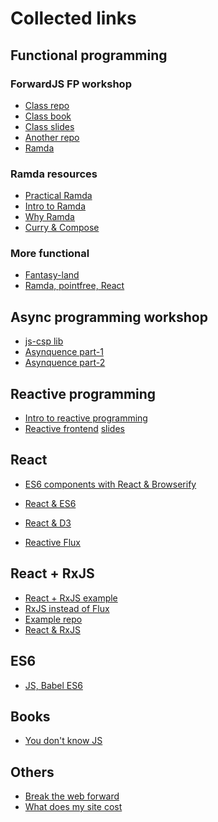 # Collected links

## Functional programming

### ForwardJS FP workshop

* [Class repo](https://github.com/loop-recur/FPJS-Class)
* [Class book](http://drboolean.gitbooks.io/mostly-adequate-guide/)
* [Class slides](https://docs.google.com/presentation/d/1YOJ2hU60KcXJ3m3CG28EtfTO4t1OP_JR0gpM82i2xcI)
* [Another repo](https://github.com/DrBoolean/patterns_talk)
* [Ramda](https://github.com/ramda/ramda)

### Ramda resources

* [Practical Ramda](http://developer.telerik.com/featured/practical-functional-javascript-ramda/)
* [Intro to Ramda](http://buzzdecafe.github.io/code/2014/05/16/introducing-ramda/)
* [Why Ramda](http://fr.umio.us/why-ramda/)
* [Curry & Compose](https://jsleao.wordpress.com/2015/02/22/curry-and-compose-why-you-should-be-using-something-like-ramda-in-your-code/)

### More functional

* [Fantasy-land](https://github.com/fantasyland/fantasy-land)
* [Ramda, pointfree, React](http://blog.codeprototype.com/2015/04/15/write-reacts-component-in-functional-way-with-ramda-and-pointfree-md/)

## Async programming workshop

* [js-csp lib](https://github.com/ubolonton/js-csp)
* [Asynquence part-1](http://davidwalsh.name/asynquence-part-1)
* [Asynquence part-2](http://davidwalsh.name/asynquence-part-2)

## Reactive programming

* [Intro to reactive programming](https://gist.github.com/staltz/868e7e9bc2a7b8c1f754)
* [Reactive frontend](https://auth0.com/events/forwardjs-reactive-frontend) [slides](http://mgonto.github.io/reactive-frontend-oscon/)


## React

* [ES6 components with React & Browserify](http://www.kellyjandrews.com/2015/04/01/modular-react-components-with-browserify.html)
* [React & ES6](http://www.tamas.io/react-with-es6/)
* [React & D3](http://sxywu.github.io/react-d3/)

* [Reactive Flux](https://github.com/codesuki/reactive-flux)

## React + RxJS
* [React + RxJS example](http://eliseumds.github.io/react-autocomplete/)
* [RxJS instead of Flux](https://gist.github.com/justinwoo/08f9f8fcdcf865025f18)
* [Example repo](https://github.com/justinwoo/react-rxjs-flow)
* [React & RxJS](https://github.com/fdecampredon/react-rxjs-todomvc)


## ES6

* [JS, Babel ES6](https://strongloop.com/strongblog/javascript-babel-future/)

## Books

* [You don't know JS](https://github.com/getify/You-Dont-Know-JS/)

## Others

* [Break the web forward](http://breakthewebforward.com/)
* [What does my site cost](http://whatdoesmysitecost.com/test/)




<!--stackedit_data:
eyJoaXN0b3J5IjpbMTU1ODQ3MjMxNV19
-->